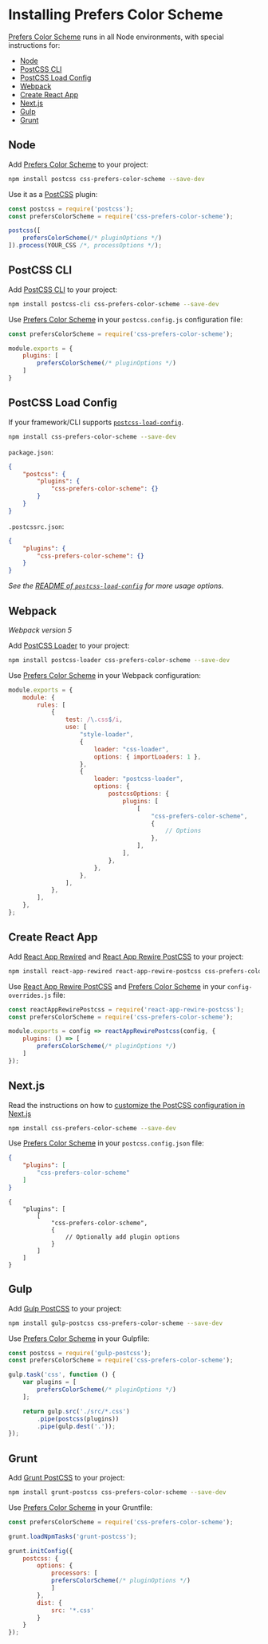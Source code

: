 # Installing Prefers Color Scheme

[Prefers Color Scheme] runs in all Node environments, with special instructions for:

- [Node](#node)
- [PostCSS CLI](#postcss-cli)
- [PostCSS Load Config](#postcss-load-config)
- [Webpack](#webpack)
- [Create React App](#create-react-app)
- [Next.js](#nextjs)
- [Gulp](#gulp)
- [Grunt](#grunt)

## Node

Add [Prefers Color Scheme] to your project:

```bash
npm install postcss css-prefers-color-scheme --save-dev
```

Use it as a [PostCSS] plugin:

```js
const postcss = require('postcss');
const prefersColorScheme = require('css-prefers-color-scheme');

postcss([
	prefersColorScheme(/* pluginOptions */)
]).process(YOUR_CSS /*, processOptions */);
```

## PostCSS CLI

Add [PostCSS CLI] to your project:

```bash
npm install postcss-cli css-prefers-color-scheme --save-dev
```

Use [Prefers Color Scheme] in your `postcss.config.js` configuration file:

```js
const prefersColorScheme = require('css-prefers-color-scheme');

module.exports = {
	plugins: [
		prefersColorScheme(/* pluginOptions */)
	]
}
```

## PostCSS Load Config

If your framework/CLI supports [`postcss-load-config`](https://github.com/postcss/postcss-load-config).

```bash
npm install css-prefers-color-scheme --save-dev
```

`package.json`:

```json
{
	"postcss": {
		"plugins": {
			"css-prefers-color-scheme": {}
		}
	}
}
```

`.postcssrc.json`:

```json
{
	"plugins": {
		"css-prefers-color-scheme": {}
	}
}
```

_See the [README of `postcss-load-config`](https://github.com/postcss/postcss-load-config#usage) for more usage options._

## Webpack

_Webpack version 5_

Add [PostCSS Loader] to your project:

```bash
npm install postcss-loader css-prefers-color-scheme --save-dev
```

Use [Prefers Color Scheme] in your Webpack configuration:

```js
module.exports = {
	module: {
		rules: [
			{
				test: /\.css$/i,
				use: [
					"style-loader",
					{
						loader: "css-loader",
						options: { importLoaders: 1 },
					},
					{
						loader: "postcss-loader",
						options: {
							postcssOptions: {
								plugins: [
									[
										"css-prefers-color-scheme",
										{
											// Options
										},
									],
								],
							},
						},
					},
				],
			},
		],
	},
};
```

## Create React App

Add [React App Rewired] and [React App Rewire PostCSS] to your project:

```bash
npm install react-app-rewired react-app-rewire-postcss css-prefers-color-scheme --save-dev
```

Use [React App Rewire PostCSS] and [Prefers Color Scheme] in your
`config-overrides.js` file:

```js
const reactAppRewirePostcss = require('react-app-rewire-postcss');
const prefersColorScheme = require('css-prefers-color-scheme');

module.exports = config => reactAppRewirePostcss(config, {
	plugins: () => [
		prefersColorScheme(/* pluginOptions */)
	]
});
```

## Next.js

Read the instructions on how to [customize the PostCSS configuration in Next.js](https://nextjs.org/docs/advanced-features/customizing-postcss-config)

```bash
npm install css-prefers-color-scheme --save-dev
```

Use [Prefers Color Scheme] in your `postcss.config.json` file:

```json
{
	"plugins": [
		"css-prefers-color-scheme"
	]
}
```

```json5
{
	"plugins": [
		[
			"css-prefers-color-scheme",
			{
				// Optionally add plugin options
			}
		]
	]
}
```

## Gulp

Add [Gulp PostCSS] to your project:

```bash
npm install gulp-postcss css-prefers-color-scheme --save-dev
```

Use [Prefers Color Scheme] in your Gulpfile:

```js
const postcss = require('gulp-postcss');
const prefersColorScheme = require('css-prefers-color-scheme');

gulp.task('css', function () {
	var plugins = [
		prefersColorScheme(/* pluginOptions */)
	];

	return gulp.src('./src/*.css')
		.pipe(postcss(plugins))
		.pipe(gulp.dest('.'));
});
```

## Grunt

Add [Grunt PostCSS] to your project:

```bash
npm install grunt-postcss css-prefers-color-scheme --save-dev
```

Use [Prefers Color Scheme] in your Gruntfile:

```js
const prefersColorScheme = require('css-prefers-color-scheme');

grunt.loadNpmTasks('grunt-postcss');

grunt.initConfig({
	postcss: {
		options: {
			processors: [
			prefersColorScheme(/* pluginOptions */)
			]
		},
		dist: {
			src: '*.css'
		}
	}
});
```

[Gulp PostCSS]: https://github.com/postcss/gulp-postcss
[Grunt PostCSS]: https://github.com/nDmitry/grunt-postcss
[PostCSS]: https://github.com/postcss/postcss
[PostCSS CLI]: https://github.com/postcss/postcss-cli
[PostCSS Loader]: https://github.com/postcss/postcss-loader
[Prefers Color Scheme]: https://github.com/csstools/postcss-plugins/tree/main/plugins/css-prefers-color-scheme
[React App Rewire PostCSS]: https://github.com/csstools/react-app-rewire-postcss
[React App Rewired]: https://github.com/timarney/react-app-rewired
[Next.js]: https://nextjs.org

